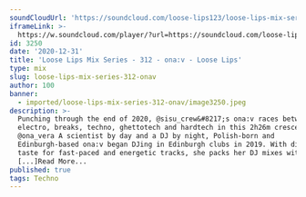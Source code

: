 ```yaml
---
soundCloudUrl: 'https://soundcloud.com/loose-lips123/loose-lips-mix-series-312-onav'
iframeLink: >-
  https://w.soundcloud.com/player/?url=https://soundcloud.com/loose-lips123/loose-lips-mix-series-312-onav&color=00aabb&auto_play=false&hide_related=false&show_comments=true&show_user=true&show_reposts=false
id: 3250
date: '2020-12-31'
title: 'Loose Lips Mix Series - 312 - ona:v - Loose Lips'
type: mix
slug: loose-lips-mix-series-312-onav
author: 100
banner:
  - imported/loose-lips-mix-series-312-onav/image3250.jpeg
description: >-
  Punching through the end of 2020, @sisu_crew&#8217;s ona:v races between
  electro, breaks, techno, ghettotech and hardtech in this 2h26m crescendo.
  @ona_vera A scientist by day and a DJ by night, Polish-born and
  Edinburgh-based ona:v began DJing in Edinburgh clubs in 2019. With distinctive
  taste for fast-paced and energetic tracks, she packs her DJ mixes with
  [...]Read More...
published: true
tags: Techno
---
```

